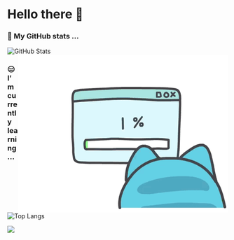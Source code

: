 <!--
**Olvi73/Olvi73** is a ✨ _special_ ✨ repository because its `README.md` (this file) appears on your GitHub profile.

Here are some ideas to get you started:

- 🔭 I’m currently working on ...
- 🌱 I’m currently learning ...
- 👯 I’m looking to collaborate on ...
- 🤔 I’m looking for help with ...
- 💬 Ask me about ...
- 📫 How to reach me: ...
- 😄 Pronouns: ...
- ⚡ Fun fact: ...
-->
# Hello there 👋
### 🤔 My GitHub stats ... 
![GitHub Stats](https://github-readme-stats.vercel.app/api?username=Olvi73&count_private=true&show_icons=true&theme=dracula)  
<img align="right" alt="gif" src="https://raw.githubusercontent.com/Olvi73/Olvi73/main/pic/code.gif" />

### :expressionless: I’m currently learning ... 
![Top Langs](https://github-readme-stats.vercel.app/api/top-langs/?username=Olvi73&exclude_repo=Olvi73.github.io&theme=dracula)  

<!--
### :hammer: I’m currently working on ...  
![Wakatime Stats](https://github-readme-stats.vercel.app/api/wakatime?username=Olvi73&theme=dracula)
-->
<img src="https://img.shields.io/badge/Supported%20by-GitHub%20Readme%20Stats%20-gray.svg?colorA=655BE1&colorB=4F44D6&style=for-the-badge"/>
